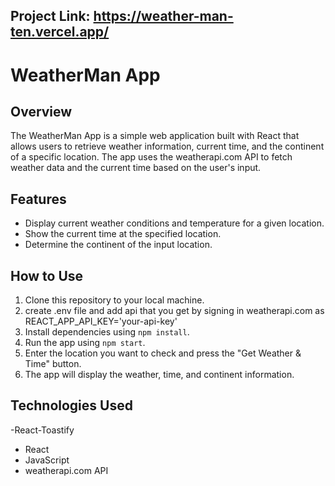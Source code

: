 ## Project Link: https://weather-man-ten.vercel.app/

# WeatherMan App

## Overview

The WeatherMan App is a simple web application built with React that allows users to retrieve weather information, current time, and the continent of a specific location. The app uses the weatherapi.com API to fetch weather data and the current time based on the user's input.

## Features

- Display current weather conditions and temperature for a given location.
- Show the current time at the specified location.
- Determine the continent of the input location.
  

## How to Use

1. Clone this repository to your local machine.
2. create .env file and add api that you get by signing in weatherapi.com as REACT_APP_API_KEY='your-api-key'
3. Install dependencies using `npm install`.
4. Run the app using `npm start`.
5. Enter the location you want to check and press the "Get Weather & Time" button.
6. The app will display the weather, time, and continent information.

## Technologies Used
-React-Toastify
- React
- JavaScript
- weatherapi.com API



